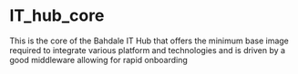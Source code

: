 # IT_hub_core
This is the core of the Bahdale IT Hub that offers the minimum base image required to integrate various platform and technologies and is driven by a good middleware allowing for  rapid onboarding 
